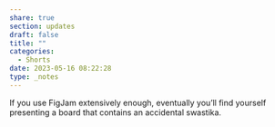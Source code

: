```yaml
---
share: true
section: updates
draft: false
title: ""
categories:
  - Shorts
date: 2023-05-16 08:22:28
type: _notes
---
```


If you use FigJam extensively enough, eventually you’ll find yourself presenting a board that contains an accidental swastika.
